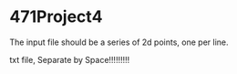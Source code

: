 # 471Project4
The input file should be a series of 2d points, one per line. 

txt file, Separate by Space!!!!!!!!!
